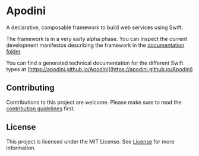# Apodini

A declarative, composable framework to build web services using Swift.

The framework is in a very early alpha phase. You can inspect the current development manifestos describing the framework in the [documentation folder](Documentation/)

You can find a generated technical documentation for the different Swift types at [https://apodini.github.io/Apodini](https://apodini.github.io/Apodini)

## Contributing
Contributions to this project are welcome. Please make sure to read the [contribution guidelines](https://github.com/Apodini/.github/blob/release/CONTRIBUTING.md) first.

## License
This project is licensed under the MIT License. See [License](https://github.com/Apodini/Template-Repository/blob/release/LICENSE) for more information.
